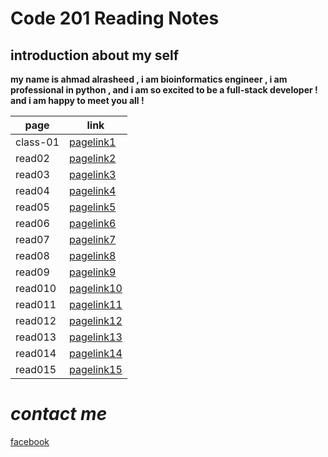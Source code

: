 # Code 201 Reading Notes

## introduction about my self
 **my name is ahmad alrasheed , i am bioinformatics engineer , i am professional in python , and i am so excited to be a full-stack developer ! and i am happy to meet you all !**

| page        | link                      |
| ----------- | -----------               |
| class-01    | [pagelink1](class-01.md)  |
| read02      | [pagelink2](class-02.md)  |
| read03      | [pagelink3]()             |
| read04      | [pagelink4]()             |
| read05      | [pagelink5]()             |
| read06      | [pagelink6]()             |
| read07      | [pagelink7]()             |
| read08      | [pagelink8]()             |
| read09      |  [pagelink9]()            |
| read010     | [pagelink10]()            |
| read011     | [pagelink11]()            |
| read012     | [pagelink12]()            |
| read013     | [pagelink13]()            |
| read014     | [pagelink14]()            |
| read015     | [pagelink15]()            |


# ***contact me***



[facebook](https://www.facebook.com)

